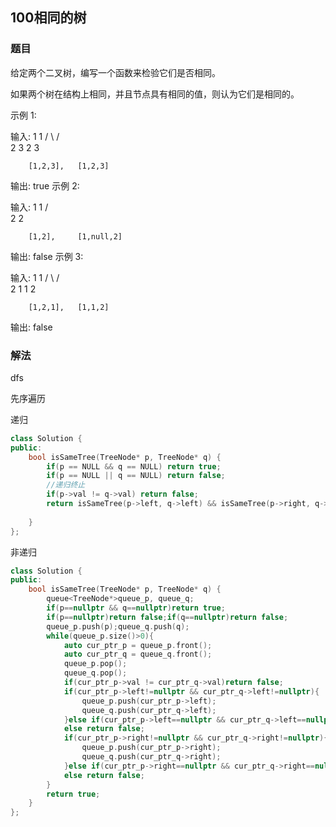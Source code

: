 ## 100相同的树

### 题目

给定两个二叉树，编写一个函数来检验它们是否相同。

如果两个树在结构上相同，并且节点具有相同的值，则认为它们是相同的。

示例 1:

输入:       1         1
          / \       / \
         2   3     2   3

        [1,2,3],   [1,2,3]

输出: true
示例 2:

输入:      1          1
          /           \
         2             2

        [1,2],     [1,null,2]

输出: false
示例 3:

输入:       1         1
          / \       / \
         2   1     1   2

        [1,2,1],   [1,1,2]

输出: false

### 解法

dfs

先序遍历

递归

```c++
class Solution {
public:
    bool isSameTree(TreeNode* p, TreeNode* q) {
        if(p == NULL && q == NULL) return true;
        if(p == NULL || q == NULL) return false;
        //递归终止
        if(p->val != q->val) return false;
        return isSameTree(p->left, q->left) && isSameTree(p->right, q->right);
        
    }
};
```

非递归

```CPP
class Solution {
public:
    bool isSameTree(TreeNode* p, TreeNode* q) {
        queue<TreeNode*>queue_p, queue_q;
        if(p==nullptr && q==nullptr)return true;
        if(p==nullptr)return false;if(q==nullptr)return false;
        queue_p.push(p);queue_q.push(q);
        while(queue_p.size()>0){
            auto cur_ptr_p = queue_p.front();
            auto cur_ptr_q = queue_q.front();
            queue_p.pop();
            queue_q.pop();
            if(cur_ptr_p->val != cur_ptr_q->val)return false;
            if(cur_ptr_p->left!=nullptr && cur_ptr_q->left!=nullptr){
                queue_p.push(cur_ptr_p->left);
                queue_q.push(cur_ptr_q->left);
            }else if(cur_ptr_p->left==nullptr && cur_ptr_q->left==nullptr);
            else return false;
            if(cur_ptr_p->right!=nullptr && cur_ptr_q->right!=nullptr){
                queue_p.push(cur_ptr_p->right);
                queue_q.push(cur_ptr_q->right);
            }else if(cur_ptr_p->right==nullptr && cur_ptr_q->right==nullptr);
            else return false;
        }
        return true;
    }
};
```

